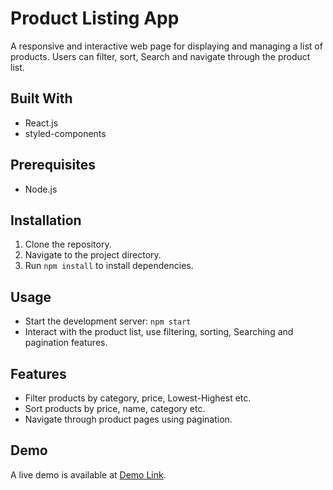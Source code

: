 # Product Listing App

A responsive and interactive web page for displaying and managing a list of products. Users can filter, sort, Search and navigate through the product list.

## Built With

- React.js
- styled-components

## Prerequisites

- Node.js

## Installation

1. Clone the repository.
2. Navigate to the project directory.
3. Run `npm install` to install dependencies.

## Usage

- Start the development server: `npm start`
- Interact with the product list, use filtering, sorting, Searching and pagination features.

## Features

- Filter products by category, price, Lowest-Highest etc.
- Sort products by price, name, category etc.
- Navigate through product pages using pagination.

## Demo

A live demo is available at [Demo Link](https://piyukothawadeecomerce.netlify.app).




